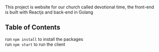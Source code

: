 This project is website for our church called devotional time, the front-end is built with Reactjs and back-end in Golang

## Table of Contents

run ```npm install``` to install the packages <br>
run ```npm start``` to run the client
